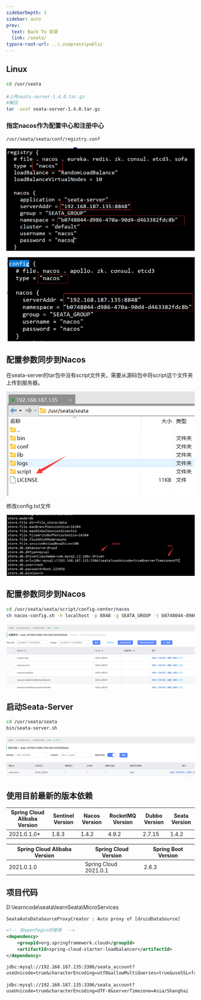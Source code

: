 ```yaml
---
sidebarDepth: 3
sidebar: auto
prev:
  text: Back To 目录
  link: /seata/
typora-root-url: ..\.vuepress\public
---
```


## Linux

```sh
cd /usr/seata

#上传seata-server-1.4.0.tar.gz
#解压
tar -zxvf seata-server-1.4.0.tar.gz
```

### **指定nacos作为配置中心和注册中心**

```sh
/usr/seata/seata/conf/registry.conf
```

![image-20220604175005250](/images/seata/image-20220604175005250.png)

![image-20220604175313794](/images/seata/image-20220604175313794.png)

## 配置参数同步到Nacos

在seata-server的tar包中没有script文件夹，需要从源码包中将script这个文件夹上传到服务器。

![image-20220604175851317](/images/seata/image-20220604175851317.png)

修改config.txt文件

![image-20220604193540095](/images/seata/image-20220604193540095.png)

## 配置参数同步到Nacos

```sh
cd /usr/seata/seata/script/config-center/nacos
sh nacos-config.sh -h localhost -p 8848 -g SEATA_GROUP -t b0748044-d986-470a-90d4-d463382fdc8b
```

![image-20220604181342524](/images/seata/image-20220604181342524.png)



## 启动Seata-Server

```sh
cd /usr/seata/seata
bin/seata-server.sh
```

![image-20220604193201733](/images/seata/image-20220604193201733.png)



## 使用目前最新的版本依赖

| Spring Cloud Alibaba Version | Sentinel Version | Nacos Version | RocketMQ Version | Dubbo Version | Seata Version |
| ---------------------------- | ---------------- | ------------- | ---------------- | ------------- | ------------- |
| 2021.0.1.0*                  | 1.8.3            | 1.4.2         | 4.9.2            | 2.7.15        | 1.4.2         |

| Spring Cloud Alibaba Version | Spring Cloud Version  | Spring Boot Version |
| ---------------------------- | --------------------- | ------------------- |
| 2021.0.1.0                   | Spring Cloud 2021.0.1 | 2.6.3               |



## 项目代码

D:\learncode\seata\learnSeata\MicroServices



```
SeataAutoDataSourceProxyCreator : Auto proxy of [druidDataSource]
```

```xml
<!-- 在openfegin时使用  -->
<dependency>
    <groupId>org.springframework.cloud</groupId>
    <artifactId>spring-cloud-starter-loadbalancer</artifactId>
</dependency>
```

```
jdbc:mysql://192.168.187.135:3306/seata_account?useUnicode=true&characterEncoding=utf8&allowMultiQueries=true&useSSL=false&serverTimezone=UTC

jdbc:mysql://192.168.187.135:3306/seata_account?
useUnicode=true&characterEncoding=UTF-8&serverTimezone=Asia/Shanghai
```

